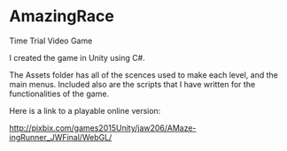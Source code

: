 # AmazingRace
Time Trial Video Game

I created the game in Unity using C#.

The Assets folder has all of the scences used to make each level, and the main menus. Included also are the scripts that I have written for the functionalities of the game.

Here is a link to a playable online version: 	

http://pixbix.com/games2015Unity/jaw206/AMaze-ingRunner_JWFinal/WebGL/

